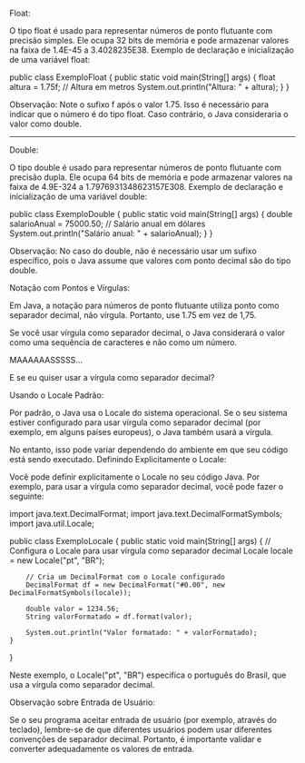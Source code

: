 Float:

O tipo float é usado para representar números de ponto flutuante com precisão simples. Ele ocupa 32 bits de memória e pode armazenar valores na faixa de 1.4E-45 a 3.4028235E38.
Exemplo de declaração e inicialização de uma variável float:

public class ExemploFloat {
    public static void main(String[] args) {
        float altura = 1.75f; // Altura em metros
        System.out.println("Altura: " + altura);
    }
}


Observação: Note o sufixo f após o valor 1.75. Isso é necessário para indicar que o número é do tipo float. Caso contrário, o Java consideraria o valor como double.

-------------------------------------------------------------------

Double:

O tipo double é usado para representar números de ponto flutuante com precisão dupla. Ele ocupa 64 bits de memória e pode armazenar valores na faixa de 4.9E-324 a 1.7976931348623157E308.
Exemplo de declaração e inicialização de uma variável double:


public class ExemploDouble {
    public static void main(String[] args) {
        double salarioAnual = 75000.50; // Salário anual em dólares
        System.out.println("Salário anual: " + salarioAnual);
    }
}

Observação: No caso do double, não é necessário usar um sufixo específico, pois o Java assume que valores com ponto decimal são do tipo double.


Notação com Pontos e Vírgulas:

Em Java, a notação para números de ponto flutuante utiliza ponto como separador decimal, não vírgula. Portanto, use 1.75 em vez de 1,75.

Se você usar vírgula como separador decimal, o Java considerará o valor como uma sequência de caracteres e não como um número.

MAAAAAASSSSS...

E se eu quiser usar a vírgula como separador decimal?

Usando o Locale Padrão:

Por padrão, o Java usa o Locale do sistema operacional. Se o seu sistema estiver configurado para usar vírgula como separador decimal (por exemplo, em alguns países europeus), o Java também usará a vírgula.

No entanto, isso pode variar dependendo do ambiente em que seu código está sendo executado.
Definindo Explicitamente o Locale:

Você pode definir explicitamente o Locale no seu código Java. Por exemplo, para usar a vírgula como separador decimal, você pode fazer o seguinte:

import java.text.DecimalFormat;
import java.text.DecimalFormatSymbols;
import java.util.Locale;

public class ExemploLocale {
    public static void main(String[] args) {
        // Configura o Locale para usar vírgula como separador decimal
        Locale locale = new Locale("pt", "BR");

        // Cria um DecimalFormat com o Locale configurado
        DecimalFormat df = new DecimalFormat("#0.00", new DecimalFormatSymbols(locale));

        double valor = 1234.56;
        String valorFormatado = df.format(valor);

        System.out.println("Valor formatado: " + valorFormatado);
    }
}


Neste exemplo, o Locale("pt", "BR") especifica o português do Brasil, que usa a vírgula como separador decimal.

Observação sobre Entrada de Usuário:

Se o seu programa aceitar entrada de usuário (por exemplo, através do teclado), lembre-se de que diferentes usuários podem usar diferentes convenções de separador decimal. Portanto, é importante validar e converter adequadamente os valores de entrada.